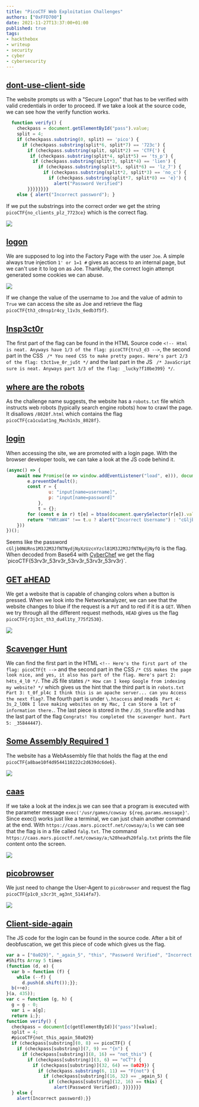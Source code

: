 ```yaml
---
title: "PicoCTF Web Exploitation Challenges"
authors: ["0xFFD700"]
date: 2021-11-27T13:37:00+01:00
published: true
tags:
- hackthebox
- writeup
- security
- cyber
- cybersecurity
---
```


## [dont-use-client-side](https://play.picoctf.org/practice/challenge/66?category=1&page=1)

The website prompts us with a "Secure Logon" that has to be verified with valid credentials in order to proceed. If we take a look at the source code, we can see how the verify function works.

```javascript
  function verify() {
    checkpass = document.getElementById("pass").value;
    split = 4;
    if (checkpass.substring(0, split) == 'pico') {
      if (checkpass.substring(split*6, split*7) == '723c') {
        if (checkpass.substring(split, split*2) == 'CTF{') {
         if (checkpass.substring(split*4, split*5) == 'ts_p') {
          if (checkpass.substring(split*3, split*4) == 'lien') {
            if (checkpass.substring(split*5, split*6) == 'lz_7') {
              if (checkpass.substring(split*2, split*3) == 'no_c') {
                if (checkpass.substring(split*7, split*8) == 'e}') {
                  alert("Password Verified")
        }}}}}}}}
    else { alert("Incorrect password"); }
````
If we put the substrings into the correct order we get the string `picoCTF{no_clients_plz_7723ce}` which is the correct flag.

![](../../src/blog/images/picoctf-web1.webp)


## [logon](https://play.picoctf.org/practice/challenge/46?category=1&page=1)

We are supposed to log into the Factory Page with the user `Joe`. A simple always true injection `1' or 1=1 #` gives as access to an internal page, but we can't use it to log on as Joe. Thankfully, the correct login attempt generated some cookies we can abuse.

![](../../src/blog/images/picoctf-web2.webp)

If we change the value of the username to `Joe` and the value of admin to `True` we can access the site as Joe and retrieve the flag `picoCTF{th3_c0nsp1r4cy_l1v3s_6edb3f5f}`.

## [Insp3ct0r](https://play.picoctf.org/practice/challenge/18?category=1&page=1)

The first part of the flag can be found in the HTML Source code `<!-- Html is neat. Anyways have 1/3 of the flag: picoCTF{tru3_d3 -->`, the second part in the CSS `
/* You need CSS to make pretty pages. Here's part 2/3 of the flag: t3ct1ve_0r_ju5t */` and the last part in the JS `
/* JavaScript sure is neat. Anyways part 3/3 of the flag: _lucky?f10be399} */`.


## [where are the robots](https://play.picoctf.org/practice/challenge/4?category=1&page=1)

As the challenge name suggests, the website has a `robots.txt` file which instructs web robots (typically search engine robots) how to crawl the page. It disallows `/8028f.html` which contains the flag `picoCTF{ca1cu1at1ng_Mach1n3s_8028f}`.


## [login](https://play.picoctf.org/practice/challenge/200?category=1&page=1)

When accessing the site, we are promoted with a login page. With the browser developer tools, we can take a look at the JS code behind it.
```javascript
(async() => {
    await new Promise((e => window.addEventListener("load", e))), document.querySelector("form").addEventListener("submit", (e => {
        e.preventDefault();
        const r = {
                u: "input[name=username]",
                p: "input[name=password]"
            },
            t = {};
        for (const e in r) t[e] = btoa(document.querySelector(r[e]).value).replace(/=/g, "");
        return "YWRtaW4" !== t.u ? alert("Incorrect Username") : "cGljb0NURns1M3J2M3JfNTNydjNyXzUzcnYzcl81M3J2M3JfNTNydjNyfQ" !== t.p ? alert("Incorrect Password") : void alert(`Correct Password! Your flag is ${atob(t.p)}.`)
    }))
})();
```
Seems like the password `cGljb0NURns1M3J2M3JfNTNydjNyXzUzcnYzcl81M3J2M3JfNTNydjNyfQ` is the flag. When decoded from Base64 with [CyberChef](https://gchq.github.io/CyberChef/#recipe=From_Base64('A-Za-z0-9%2B/%3D',true)&input=Y0dsamIwTlVSbnMxTTNKMk0zSmZOVE55ZGpOeVh6VXpjbll6Y2w4MU0zSjJNM0pmTlROeWRqTnlmUQ) we get the flag `picoCTF{53rv3r_53rv3r_53rv3r_53rv3r_53rv3r}`.


## [GET aHEAD](https://play.picoctf.org/practice/challenge/132?category=1&page=1)

We get a website that is capable of changing colors when a button is pressed. When we look into the Networkanalyzer, we can see that the website changes to blue if the request is a `PUT` and to red if it is a `GET`. When we try through all the different request methods, `HEAD` gives us the flag `picoCTF{r3j3ct_th3_du4l1ty_775f2530}`. 

![](../../src/blog/images/picoctf-web3.webp)


## [Scavenger Hunt](https://play.picoctf.org/practice/challenge/161?category=1&page=1)

We can find the first part in the HTML
`<!-- Here's the first part of the flag: picoCTF{t -->` and the second part in the CSS
`/* CSS makes the page look nice, and yes, it also has part of the flag. Here's part 2: h4ts_4_l0 */`. The JS file states `/* How can I keep Google from indexing my website? */` which gives us the hint that the third part is in 
`robots.txt` ` Part 3: t_0f_pl4c
 I think this is an apache server... can you Access the next flag?`. The fourth part is under `\.htaccess` and reads ` Part 4: 3s_2_lO0k
 I love making websites on my Mac, I can Store a lot of information there.`. The last piece is stored in the `/.DS_Store`file and has the last part of the flag `Congrats! You completed the scavenger hunt. Part 5: _35844447}`.


## [Some Assembly Required 1](https://play.picoctf.org/practice/challenge/152?category=1&page=1)

The website has a WebAssembly file that holds the flag at the end `picoCTF{a8bae10f4d9544110222c2d639dc6de6}`.

![](../../src/blog/images/picoctf-web4.webp)

## [caas](https://play.picoctf.org/practice/challenge/202?category=1&page=2)

If we take a look at the index.js we can see that a program is executed with the parameter message `exec('/usr/games/cowsay ${req.params.message}'`. Since exec() works just like a terminal, we can just chain another command at the end. With `https://caas.mars.picoctf.net/cowsay/a;ls` we can see that the flag is in a file called `falg.txt`. The command `https://caas.mars.picoctf.net/cowsay/a;%20head%20falg.txt` prints the file content onto the screen.

![](../../src/blog/images/picoctf-web5.webp)


## [picobrowser](https://play.picoctf.org/practice/challenge/9?category=1&page=2)

We just need to change the User-Agent to `picobrowser` and request the flag `picoCTF{p1c0_s3cr3t_ag3nt_51414fa7}`.

![](../../src/blog/images/picoctf-web6.webp)


## [Client-side-again](https://play.picoctf.org/practice/challenge/69?category=1&page=2)

The JS code for the login can be found in the source code. After a bit of deobfuscation, we get this piece of code which gives us the flag.

```javascript
var a = ["0a029}", "_again_5", "this", "Password Verified", "Incorrect password", "getElementById", "value", "substring", "picoCTF{", "not_this"];
#Shifts Array 5 times
(function (d, e) {
  var b = function (f) {
    while (--f) {
      d.push(d.shift());}};
  b(++e);
}(a, 435));
var c = function (g, h) {
  g = g - 0;
  var i = a[g];
  return i;};
function verify() {
  checkpass = document[c(getElementById)]("pass")[value];
  split = 4;
  #picoCTF{not_this_again_50a029}
  if (checkpass[substring](0, 8) == picoCTF{) { 
    if (checkpass[substring)](7, 9) == "{n") {
      if (checkpass[substring)](8, 16) == "not_this") {
        if (checkpass[substring)](3, 6) == "oCT") {
          if (checkpass[substring)](32, 64) == 0a029}) {
            if (checkpass.substring(6, 11) == "F{not") {
              if (checkpass[substring](16, 32) == _again_5) {
                if (checkpass[substring](12, 16) == this) {
                  alert(Password Verified); }}}}}}}
  } else {
    alert(Incorrect password);}}
```